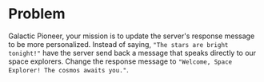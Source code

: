 # Problem
Galactic Pioneer, your mission is to update the server's response message to be 
more personalized. Instead of saying, `"The stars are bright tonight!"` have the 
server send back a message that speaks directly to our space explorers. Change 
the response message to `"Welcome, Space Explorer! The cosmos awaits you."`.
